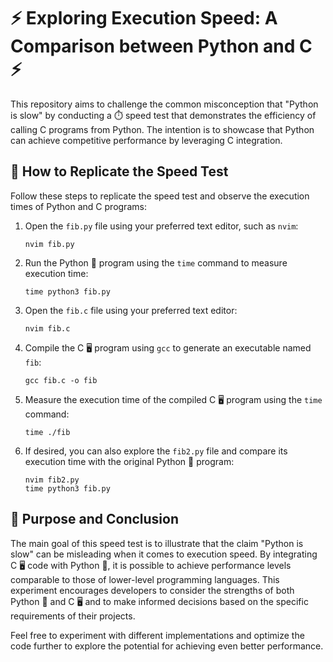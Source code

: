 # ⚡ Exploring Execution Speed: A Comparison between Python and C ⚡

This repository aims to challenge the common misconception that "Python is slow" by conducting a ⏱️ speed test that demonstrates the efficiency of calling C programs from Python. The intention is to showcase that Python can achieve competitive performance by leveraging C integration.

## 🔬 How to Replicate the Speed Test

Follow these steps to replicate the speed test and observe the execution times of Python and C programs:

1. Open the `fib.py` file using your preferred text editor, such as `nvim`:
   ```
   nvim fib.py
   ```

2. Run the Python 🐍 program using the `time` command to measure execution time:
   ```
   time python3 fib.py
   ```

3. Open the `fib.c` file using your preferred text editor:
   ```
   nvim fib.c
   ```

4. Compile the C 🖥️ program using `gcc` to generate an executable named `fib`:
   ```
   gcc fib.c -o fib
   ```

5. Measure the execution time of the compiled C 🖥️ program using the `time` command:
   ```
   time ./fib
   ```

6. If desired, you can also explore the `fib2.py` file and compare its execution time with the original Python 🐍 program:
   ```
   nvim fib2.py
   time python3 fib.py
   ```

## 🎯 Purpose and Conclusion

The main goal of this speed test is to illustrate that the claim "Python is slow" can be misleading when it comes to execution speed. By integrating C 🖥️ code with Python 🐍, it is possible to achieve performance levels comparable to those of lower-level programming languages. This experiment encourages developers to consider the strengths of both Python 🐍 and C 🖥️ and to make informed decisions based on the specific requirements of their projects.

Feel free to experiment with different implementations and optimize the code further to explore the potential for achieving even better performance.
